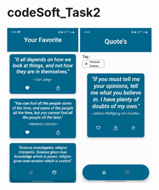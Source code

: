 ﻿# codeSoft_Task2

<p float="left">
<img src="https://github.com/21cs051nirav/codeSoft_Task2/blob/main/screenShort/QuoteApp1.jpg" width="33%" />
  <img src="https://github.com/21cs051nirav/codeSoft_Task2/blob/main/screenShort/QuoteApp2.jpg" width="33%" />

</p>
